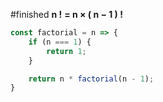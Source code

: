 #finished 
**n !** **= n × ( n − 1 ) !**

``` js
const factorial = n => {
	if (n === 1) {
		return 1;
	}

	return n * factorial(n - 1);
}
```
